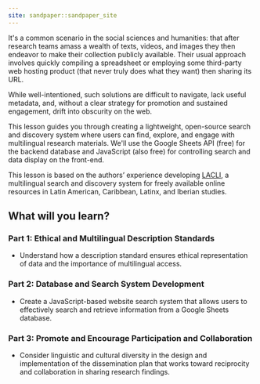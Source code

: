 ```yaml
---
site: sandpaper::sandpaper_site
---
```

It's a common scenario in the social sciences and humanities: that after research teams amass a wealth of texts, videos, and images they then endeavor to make their collection publicly available. Their usual approach involves quickly compiling a spreadsheet or employing some third-party web hosting product (that never truly does what they want) then sharing its URL. 

While well-intentioned, such solutions are difficult to navigate, lack useful metadata, and, without a clear strategy for promotion and sustained engagement, drift into obscurity on the web.

This lesson guides you through creating a lightweight, open-source search and discovery system where users can find, explore, and engage with multilingual research materials. We'll use the Google Sheets API (free) for the backend database and JavaScript (also free) for controlling search and data display on the front-end. 

This lesson is based on the authors’ experience developing [LACLI](https://lacli.info/), a multilingual search and discovery system for freely available online resources in Latin American, Caribbean, Latinx, and Iberian studies.

## What will you learn?
### Part 1: Ethical and Multilingual Description Standards
- Understand how a description standard ensures ethical representation of data and the importance of multilingual access.
### Part 2: Database and Search System Development
- Create a JavaScript-based website search system that allows users to effectively search and retrieve information from a Google Sheets database.
### Part 3: Promote and Encourage Participation and Collaboration
- Consider linguistic and cultural diversity in the design and implementation of the dissemination plan that works toward reciprocity and collaboration in sharing research findings.
